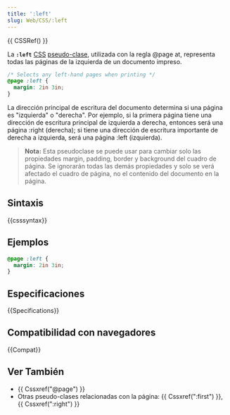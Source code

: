 ```yaml
---
title: ':left'
slug: Web/CSS/:left
---
```


{{ CSSRef() }}

La **`:left`** [CSS](/es/docs/Web/CSS) [pseudo-clase](/es/docs/Web/CSS/Pseudo-classes), utilizada con la regla @page at, representa todas las páginas de la izquierda de un documento impreso.

```css
/* Selects any left-hand pages when printing */
@page :left {
  margin: 2in 3in;
}
```

La dirección principal de escritura del documento determina si una página es "izquierda" o "derecha". Por ejemplo, si la primera página tiene una dirección de escritura principal de izquierda a derecha, entonces será una página :right (derecha); si tiene una dirección de escritura importante de derecha a izquierda, será una página :left (izquierda).

> **Nota:** Esta pseudoclase se puede usar para cambiar solo las propiedades margin, padding, border y background del cuadro de página. Se ignorarán todas las demás propiedades y solo se verá afectado el cuadro de página, no el contenido del documento en la página.

## Sintaxis

{{csssyntax}}

## Ejemplos

```css
@page :left {
  margin: 2in 3in;
}
```

## Especificaciones

{{Specifications}}

## Compatibilidad con navegadores

{{Compat}}

## Ver También

- {{ Cssxref("@page") }}
- Otras pseudo-clases relacionadas con la página: {{ Cssxref(":first") }}, {{ Cssxref(":right") }}
